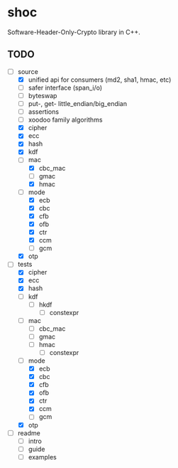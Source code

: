# shoc

Software-Header-Only-Crypto library in C++.

## TODO

- [ ] source
    - [x] unified api for consumers (md2, sha1, hmac, etc)
    - [ ] safer interface (span_i/o)
    - [ ] byteswap
    - [ ] put-, get- little_endian/big_endian
    - [ ] assertions
    - [ ] xoodoo family algorithms
    - [x] cipher
    - [x] ecc
    - [x] hash
    - [x] kdf
    - [ ] mac
        - [x] cbc_mac
        - [ ] gmac
        - [x] hmac
    - [ ] mode
        - [x] ecb
        - [x] cbc
        - [x] cfb
        - [x] ofb
        - [x] ctr
        - [x] ccm
        - [ ] gcm
    - [x] otp
- [ ] tests
    - [x] cipher
    - [x] ecc
    - [x] hash
    - [ ] kdf
        - [ ] hkdf
            - [ ] constexpr
    - [ ] mac
        - [ ] cbc_mac
        - [ ] gmac
        - [ ] hmac
            - [ ] constexpr
    - [ ] mode
        - [x] ecb
        - [x] cbc
        - [x] cfb
        - [x] ofb
        - [x] ctr
        - [x] ccm
        - [ ] gcm
    - [x] otp
- [ ] readme
    - [ ] intro
    - [ ] guide
    - [ ] examples